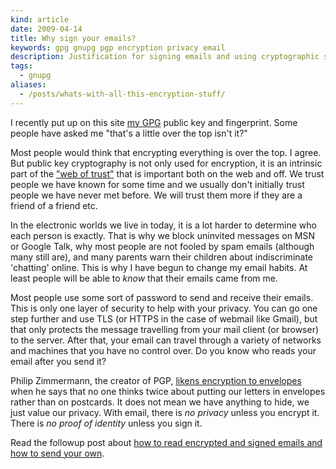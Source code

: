 ```yaml
---
kind: article
date: 2009-04-14
title: Why sign your emails?
keywords: gpg gnupg pgp encryption privacy email
description: Justification for signing emails and using cryptographic software such as GnuPG and PGP.
tags:
  - gnupg
aliases:
  - /posts/whats-with-all-this-encryption-stuff/
---
```

I recently put up on this site [my GPG](/contact/) public key and
fingerprint. Some people have asked me "that's a little over the top isn't it?"

Most people would think that encrypting everything is over the top. I agree.
But public key cryptography is not only used for encryption, it is an intrinsic
part of the ["web of trust"](http://en.wikipedia.org/wiki/Web_of_trust) that is
important both on the web and off. We trust people we have known for some time
and we usually don't initially trust people we have never met before. We will
trust them more if they are a friend of a friend etc.

In the electronic worlds we live in today, it is a lot harder to determine who
each person is exactly. That is why we block uninvited messages on MSN or
Google Talk, why most people are not fooled by spam emails (although many still
are), and many parents warn their children about indiscriminate 'chatting'
online. This is why I have begun to change my email habits. At least people
will be able to _know_ that their emails came from me.

Most people use some sort of password to send and receive their emails. This is
only one layer of security to help with your privacy. You can go one step
further and use TLS (or HTTPS in the case of webmail like Gmail), but that only
protects the message travelling from your mail client (or browser) to the
server. After that, your email can travel through a variety of networks and
machines that you have no control over. Do you know who reads your email after
you send it?

Philip Zimmermann, the creator of PGP, [likens encryption to
envelopes](http://www.philzimmermann.com/EN/essays/WhyIWrotePGP.html) when he
says that no one thinks twice about putting our letters in envelopes rather
than on postcards. It does not mean we have anything to hide, we just value our
privacy. With email, there is _no privacy_ unless you encrypt it. There is _no
proof of identity_ unless you sign it.

Read the followup post about [how to read encrypted and signed emails and how
to send your own](/posts/setting-up-email-privacy-with-mutt/).
